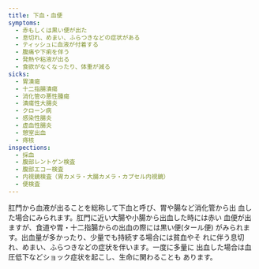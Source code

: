 ```yaml
---
title: 下血・血便
symptoms:
  - 赤もしくは黒い便が出た
  - 息切れ、めまい、ふらつきなどの症状がある
  - ティッシュに血液が付着する
  - 腹痛や下痢を伴う
  - 発熱や粘液が出る
  - 食欲がなくなったり、体重が減る
sicks:
  - 胃潰瘍
  - 十二指腸潰瘍
  - 消化管の悪性腫瘍
  - 潰瘍性大腸炎
  - クローン病
  - 感染性腸炎
  - 虚血性腸炎
  - 憩室出血
  - 痔核
inspections:
  - 採血
  - 腹部レントゲン検査
  - 腹部エコー検査
  - 内視鏡検査（胃カメラ・大腸カメラ・カプセル内視鏡）
  - 便検査
---
```


肛門から血液が出ることを総称して下血と呼び、胃や腸など消化管から出 血した場合にみられます。肛門に近い大腸や小腸から出血した時には赤い 血便が出ますが、食道や胃・十二指腸からの出血の際には黒い便(タール便) がみられます。出血量が多かったり、少量でも持続する場合には貧血やそ れに伴う息切れ、めまい、ふらつきなどの症状を伴います。一度に多量に 出血した場合は血圧低下などショック症状を起こし、生命に関わることも あります。
